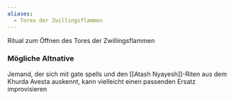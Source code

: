 ```yaml
---
aliases:
  - Tores der Zwillingsflammen
---
```



Ritual zum Öffnen des Tores der Zwillingsflammen




### Mögliche Altnative
Jemand, der sich mit gate spells und den [[Atash Nyayesh]]-Riten aus dem Khurda Avesta auskennt, kann vielleicht einen passenden Ersatz improvisieren
